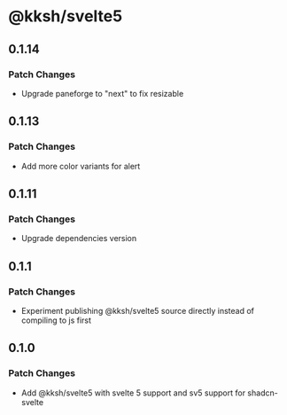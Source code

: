 # @kksh/svelte5

## 0.1.14

### Patch Changes

- Upgrade paneforge to "next" to fix resizable

## 0.1.13

### Patch Changes

- Add more color variants for alert

## 0.1.11

### Patch Changes

- Upgrade dependencies version

## 0.1.1

### Patch Changes

- Experiment publishing @kksh/svelte5 source directly instead of compiling to js first

## 0.1.0

### Patch Changes

- Add @kksh/svelte5 with svelte 5 support and sv5 support for shadcn-svelte
